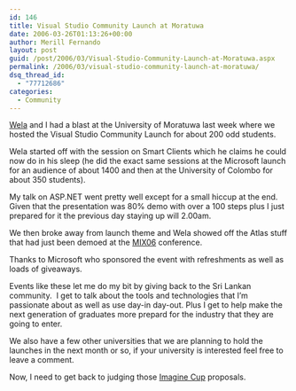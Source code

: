 ```yaml
---
id: 146
title: Visual Studio Community Launch at Moratuwa
date: 2006-03-26T01:13:26+00:00
author: Merill Fernando
layout: post
guid: /post/2006/03/Visual-Studio-Community-Launch-at-Moratuwa.aspx
permalink: /2006/03/visual-studio-community-launch-at-moratuwa/
dsq_thread_id:
  - "77712686"
categories:
  - Community
---
```

<p><a href="http://www.welasharp.net/">Wela</a> and I had a blast at the University of Moratuwa last week where we hosted the Visual Studio Community Launch for about 200 odd students.</p>
<p>Wela started off with the session on Smart Clients which he claims he could now do in his sleep (he did the exact same sessions at the Microsoft launch for an audience of about 1400 and then at the University of Colombo for about 350 students).</p>
<p>My talk on ASP.NET went pretty well except for a small hiccup at the end. Given that the presentation was 80% demo with over a 100 steps plus I just prepared for it the previous day staying up will 2.00am.</p>
<p>We then broke away from launch theme and Wela showed off the Atlas stuff that had just been demoed at the <a href="http://www.mix06.com/">MIX06</a> conference. </p>
<p>Thanks to Microsoft who sponsored the event with refreshments as well as loads of giveaways.</p>
<p>Events like these let me do my bit by giving back to the Sri Lankan community. &nbsp;I get to talk about the tools and technologies that I&rsquo;m passionate about as well as use day-in day-out. Plus I get to help make the next generation of graduates more prepard for the industry that they are going to enter.</p>
<p>We also have a few other universities that we are planning to hold the launches in the next month or so, if your university is interested feel free to leave a comment.</p>
<p>Now,&nbsp;I need to get back to judging those <a href="http://thespoke.net/imagine">Imagine Cup</a> proposals.</p>